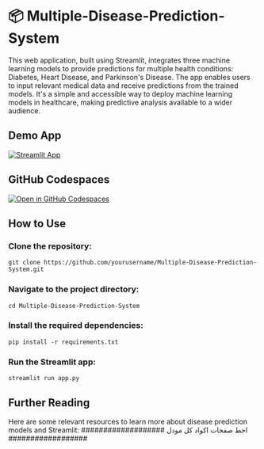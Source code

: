 # 📦 Multiple-Disease-Prediction-System

This web application, built using Streamlit, integrates three machine learning models to provide predictions for multiple health conditions: Diabetes, Heart Disease, and Parkinson's Disease. The app enables users to input relevant medical data and receive predictions from the trained models. It's a simple and accessible way to deploy machine learning models in healthcare, making predictive analysis available to a wider audience.

## Demo App

[![Streamlit App](https://static.streamlit.io/badges/streamlit_badge_black_white.svg)](https://multiple-disease-prediction-systemx.streamlit.app/)

## GitHub Codespaces

[![Open in GitHub Codespaces](https://github.com/codespaces/badge.svg)](https://codespaces.new/streamlit/app-starter-kit?quickstart=1)

## How to Use
### Clone the repository:
```
git clone https://github.com/yourusername/Multiple-Disease-Prediction-System.git
```

### Navigate to the project directory:
```
cd Multiple-Disease-Prediction-System
```
### Install the required dependencies:
```
pip install -r requirements.txt
```

### Run the Streamlit app:
```
streamlit run app.py
```

## Further Reading
Here are some relevant resources to learn more about disease prediction models and Streamlit:
###################
احط صفحات اكواد كل مودل
##################



